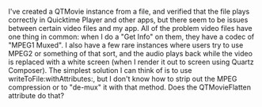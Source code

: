 I've created a QTMovie instance from a file, and verified that the file plays correctly in Quicktime Player and other apps, but there seem to be issues between certain video files and my app. All of the problem video files have one thing in common: when I do a "Get Info" on them, they have a codec of "MPEG1 Muxed". I also have a few rare instances where users try to use MPEG2 or something of that sort, and the audio plays back while the video is replaced with a white screen (when I render it out to screen using Quartz Composer). The simplest solution I can think of is to use writeToFile:withAttributes:, but I don't know how to strip out the MPEG compression or to "de-mux" it with that method. Does the QTMovieFlatten attribute do that?

